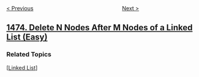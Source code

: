 <!--|This file generated by command(leetcode description); DO NOT EDIT.    |-->
<!--+----------------------------------------------------------------------+-->
<!--|@author    openset <openset.wang@gmail.com>                           |-->
<!--|@link      https://github.com/openset                                 |-->
<!--|@home      https://github.com/openset/leetcode                        |-->
<!--+----------------------------------------------------------------------+-->

[< Previous](../paint-house-iii "Paint House III")
　　　　　　　　　　　　　　　　
[Next >](../final-prices-with-a-special-discount-in-a-shop "Final Prices With a Special Discount in a Shop")

## [1474. Delete N Nodes After M Nodes of a Linked List (Easy)](https://leetcode.com/problems/delete-n-nodes-after-m-nodes-of-a-linked-list "删除链表 M 个节点之后的 N 个节点")



### Related Topics
  [[Linked List](../../tag/linked-list/README.md)]
